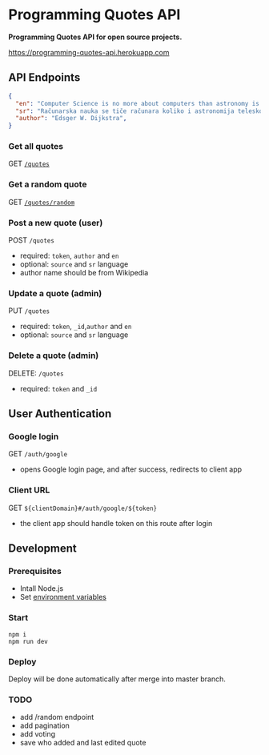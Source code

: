 # Programming Quotes API

**Programming Quotes API for open source projects.**

https://programming-quotes-api.herokuapp.com

## API Endpoints

```json
{
  "en": "Computer Science is no more about computers than astronomy is about telescopes.",
  "sr": "Računarska nauka se tiče računara koliko i astronomija teleskopa.",
  "author": "Edsger W. Dijkstra",
}
```

### Get all quotes

GET [`/quotes`](https://programming-quotes-api.herokuapp.com/quotes)

### Get a random quote

GET [`/quotes/random`](https://programming-quotes-api.herokuapp.com/quotes/random)

### Post a new quote (user)

POST `/quotes`
- required: `token`, `author` and `en`
- optional: `source` and `sr` language
- author name should be from Wikipedia

### Update a quote (admin)

PUT `/quotes`
- required: `token`, `_id`,`author` and `en`
- optional: `source` and `sr` language

### Delete a quote (admin)

DELETE: `/quotes`
- required: `token` and `_id`

## User Authentication

### Google login

GET `/auth/google`

- opens Google login page, and after success, redirects to client app

### Client URL

GET `${clientDomain}#/auth/google/${token}`

- the client app should handle token on this route after login

## Development

### Prerequisites

- Intall Node.js
- Set [environment variables](https://github.com/skolakoda/baza-podataka/wiki/Environment-variables)

### Start

```
npm i
npm run dev
```

### Deploy

Deploy will be done automatically after merge into master branch.

### TODO

- add /random endpoint
- add pagination
- add voting
- save who added and last edited quote
